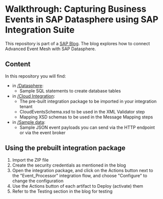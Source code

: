 # Walkthrough: Capturing Business Events in SAP Datasphere using SAP Integration Suite

This repository is part of a [SAP Blog](https://blogs.sap.com/2023/05/18/walkthrough-capturing-business-events-in-sap-datasphere-using-sap-integration-suite/). The blog explores how to connect Advanced Event Mesh with SAP Datasphere.

## Content
In this repository you will find:
- in [/Datasphere](Datasphere):
    - Sample SQL statements to create database tables
- in [/Cloud Integration](Cloud%20Integration):
    - The pre-built integration package to be imported in your integration tenant
    - CloudEventsSchema.xsd to be used in the XML Validator step
    - Mapping XSD schemas to be used in the Message Mapping steps
- in [/Sample data](Sample%20data):
    - Sample JSON event payloads you can send via the HTTP endpoint or via the event broker

## Using the prebuilt integration package
1. Import the ZIP file
2. Create the security credentials as mentioned in the blog
3. Open the integration package, and click on the Actions button next to the "Event_Processor" integration flow, and choose "Configure" to change the configuration
4. Use the Actions button of each artifact to Deploy (activate) them
5. Refer to the Testing section in the blog for testing

